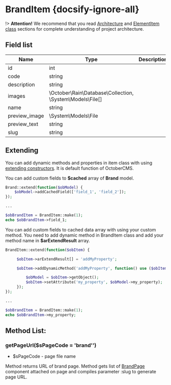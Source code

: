 # BrandItem {docsify-ignore-all}

!> **Attention!**  We recommend that you read [Architecture](home.md#architecture) and [ElementItem class](item-class/item-class.md) sections for complete understanding of  project architecture.

## Field list

|  Name | Type | Description |
|-------|------|--------|
|id|int|
|code|string|
|description|string|
|images|\October\Rain\Database\Collection, \System\Models\File[]|
|name|string|
|preview_image|\System\Models\File|
|preview_text|string|
|slug|string|

## Extending

You can add dynamic methods and properties in item class with using [extending constructors](http://octobercms.com/docs/services/behaviors#constructor-extension).
It is default function of OctoberCMS.

You can add custom fields to **$cached** array of **Brand** model.
```php
Brand::extend(function($obModel) {
    $obModel->addCachedField(['field_1', 'field_2']);
});

...

$obBrandItem = BrandItem::make(1);
echo $obBrandItem->field_1;
```

You can add custom fields to cached data array with using your custom method.
You need to add dynamic method in BrandItem class and add your method name in **$arExtendResult** array.
```php
BrandItem::extend(function($obItem) {

     $obItem->arExtendResult[] = 'addMyProperty';

     $obItem->addDynamicMethod('addMyProperty', function() use ($obItem) {

         $obModel = $obItem->getObject();
         $obItem->setAttribute('my_property', $obModel->my_property);
     });
});

...

$obBrandItem = BrandItem::make(1);
echo $obBrandItem->my_property;
```

## Method List:

### getPageUrl($sPageCode = 'brand'')
  * $sPageCode - page file name

Method returns URL of brand page.
Method gets list of [BrandPage](brand/component/brand-page/brand-page.md) component attached on page and compiles parameter :slug to generate page URL.